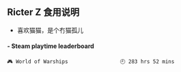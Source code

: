 ## Ricter Z 食用说明
- 喜欢猫猫，是个冇猫孤儿

<!-- steam-box start -->
#### - Steam playtime leaderboard
```text
🎮 World of Warships                 🕘 283 hrs 52 mins
```
<!-- Powered by https://github.com/YouEclipse/steam-box . -->
<!-- steam-box end -->
